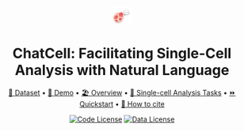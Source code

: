 

<div align="center">

<img src="figure/logo.png" width="8%" height="18%">
<h1 align="center">  ChatCell: Facilitating Single-Cell Analysis with Natural Language </h1>


<p align="center">
  <a href="https://huggingface.co/datasets/zjunlp/Single-cell-Instructions">🤗 Dataset</a> •
  <a href="https://huggingface.co/spaces/zjunlp/Chatcell">🍎 Demo</a> •
  <a href="#overview">🏖️ Overview</a> •
  <a href="#tasks">🧬 Single-cell Analysis Tasks</a> •
  <a href="#quickstart">⏩ Quickstart</a> •
  <a href="#citation">📝 How to cite</a>
</p>

[![Code License](https://img.shields.io/badge/Code%20License-MIT-green.svg)](https://github.com/zjunlp/ChatCell/blob/main/LICENSE)
[![Data License](https://img.shields.io/badge/Data%20License-CC%20BY%204.0-red.svg)](https://github.com/zjunlp/ChatCell/blob/main/DATA_LICENSE)

</div>
